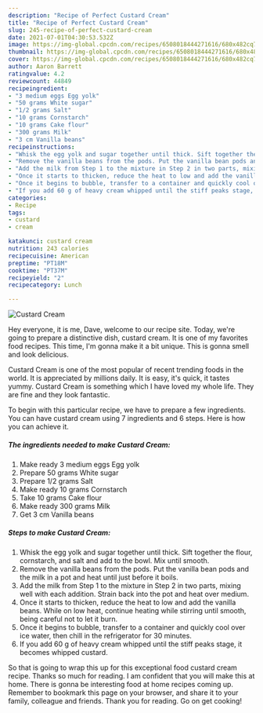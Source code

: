 ```yaml
---
description: "Recipe of Perfect Custard Cream"
title: "Recipe of Perfect Custard Cream"
slug: 245-recipe-of-perfect-custard-cream
date: 2021-07-01T04:30:53.532Z
image: https://img-global.cpcdn.com/recipes/6508018444271616/680x482cq70/custard-cream-recipe-main-photo.jpg
thumbnail: https://img-global.cpcdn.com/recipes/6508018444271616/680x482cq70/custard-cream-recipe-main-photo.jpg
cover: https://img-global.cpcdn.com/recipes/6508018444271616/680x482cq70/custard-cream-recipe-main-photo.jpg
author: Aaron Barrett
ratingvalue: 4.2
reviewcount: 44849
recipeingredient:
- "3 medium eggs Egg yolk"
- "50 grams White sugar"
- "1/2 grams Salt"
- "10 grams Cornstarch"
- "10 grams Cake flour"
- "300 grams Milk"
- "3 cm Vanilla beans"
recipeinstructions:
- "Whisk the egg yolk and sugar together until thick. Sift together the flour, cornstarch, and salt and add to the bowl. Mix until smooth."
- "Remove the vanilla beans from the pods. Put the vanilla bean pods and the milk in a pot and heat until just before it boils."
- "Add the milk from Step 1 to the mixture in Step 2 in two parts, mixing well with each addition. Strain back into the pot and heat over medium."
- "Once it starts to thicken, reduce the heat to low and add the vanilla beans. While on low heat, continue heating while stirring until smooth, being careful not to let it burn."
- "Once it begins to bubble, transfer to a container and quickly cool over ice water, then chill in the refrigerator for 30 minutes."
- "If you add 60 g of heavy cream whipped until the stiff peaks stage, it becomes whipped custard."
categories:
- Recipe
tags:
- custard
- cream

katakunci: custard cream 
nutrition: 243 calories
recipecuisine: American
preptime: "PT18M"
cooktime: "PT37M"
recipeyield: "2"
recipecategory: Lunch

---
```



![Custard Cream](https://img-global.cpcdn.com/recipes/6508018444271616/680x482cq70/custard-cream-recipe-main-photo.jpg)

Hey everyone, it is me, Dave, welcome to our recipe site. Today, we're going to prepare a distinctive dish, custard cream. It is one of my favorites food recipes. This time, I'm gonna make it a bit unique. This is gonna smell and look delicious.

Custard Cream is one of the most popular of recent trending foods in the world. It is appreciated by millions daily. It is easy, it's quick, it tastes yummy. Custard Cream is something which I have loved my whole life. They are fine and they look fantastic.




To begin with this particular recipe, we have to prepare a few ingredients. You can have custard cream using 7 ingredients and 6 steps. Here is how you can achieve it.

<!--inarticleads1-->

##### The ingredients needed to make Custard Cream:

1. Make ready 3 medium eggs Egg yolk
1. Prepare 50 grams White sugar
1. Prepare 1/2 grams Salt
1. Make ready 10 grams Cornstarch
1. Take 10 grams Cake flour
1. Make ready 300 grams Milk
1. Get 3 cm Vanilla beans




<!--inarticleads2-->

##### Steps to make Custard Cream:

1. Whisk the egg yolk and sugar together until thick. Sift together the flour, cornstarch, and salt and add to the bowl. Mix until smooth.
1. Remove the vanilla beans from the pods. Put the vanilla bean pods and the milk in a pot and heat until just before it boils.
1. Add the milk from Step 1 to the mixture in Step 2 in two parts, mixing well with each addition. Strain back into the pot and heat over medium.
1. Once it starts to thicken, reduce the heat to low and add the vanilla beans. While on low heat, continue heating while stirring until smooth, being careful not to let it burn.
1. Once it begins to bubble, transfer to a container and quickly cool over ice water, then chill in the refrigerator for 30 minutes.
1. If you add 60 g of heavy cream whipped until the stiff peaks stage, it becomes whipped custard.




So that is going to wrap this up for this exceptional food custard cream recipe. Thanks so much for reading. I am confident that you will make this at home. There is gonna be interesting food at home recipes coming up. Remember to bookmark this page on your browser, and share it to your family, colleague and friends. Thank you for reading. Go on get cooking!
